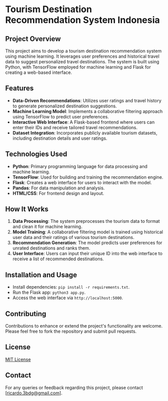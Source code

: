 # Tourism Destination Recommendation System Indonesia

## Project Overview
This project aims to develop a tourism destination recommendation system using machine learning. It leverages user preferences and historical travel data to suggest personalized travel destinations. The system is built using Python, with TensorFlow employed for machine learning and Flask for creating a web-based interface.

## Features
- **Data-Driven Recommendations**: Utilizes user ratings and travel history to generate personalized destination suggestions.
- **Machine Learning Model**: Implements a collaborative filtering approach using TensorFlow to predict user preferences.
- **Interactive Web Interface**: A Flask-based frontend where users can enter their IDs and receive tailored travel recommendations.
- **Dataset Integration**: Incorporates publicly available tourism datasets, including destination details and user ratings.

## Technologies Used
- **Python**: Primary programming language for data processing and machine learning.
- **TensorFlow**: Used for building and training the recommendation engine.
- **Flask**: Creates a web interface for users to interact with the model.
- **Pandas**: For data manipulation and analysis.
- **HTML/CSS**: For frontend design and layout.

## How It Works
1. **Data Processing**: The system preprocesses the tourism data to format and clean it for machine learning.
2. **Model Training**: A collaborative filtering model is trained using historical user data and their ratings of various tourism destinations.
3. **Recommendation Generation**: The model predicts user preferences for unrated destinations and ranks them.
4. **User Interface**: Users can input their unique ID into the web interface to receive a list of recommended destinations.

## Installation and Usage
- Install dependencies: `pip install -r requirements.txt`.
- Run the Flask app: `python3 app.py`.
- Access the web interface via `http://localhost:5000`.

## Contributing
Contributions to enhance or extend the project's functionality are welcome. Please feel free to fork the repository and submit pull requests.

## License
[MIT License](LICENSE)

## Contact
For any queries or feedback regarding this project, please contact [ricardo.3bdg@gmail.com].
